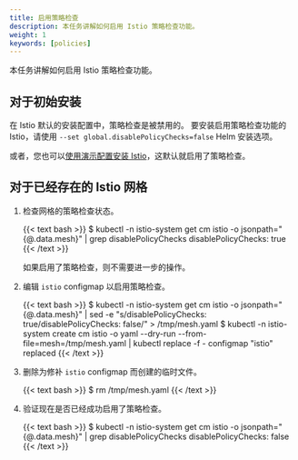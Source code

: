 ```yaml
---
title: 启用策略检查
description: 本任务讲解如何启用 Istio 策略检查功能。
weight: 1
keywords: [policies]
---
```


本任务讲解如何启用 Istio 策略检查功能。

## 对于初始安装

在 Istio 默认的安装配置中，策略检查是被禁用的。
要安装启用策略检查功能的 Istio，请使用 `--set global.disablePolicyChecks=false` Helm 安装选项。

或者，您也可以[使用演示配置安装 Istio](/docs/setup/kubernetes/install/kubernetes/)，这默认就启用了策略检查。

## 对于已经存在的 Istio 网格

1. 检查网格的策略检查状态。

    {{< text bash >}}
    $ kubectl -n istio-system get cm istio -o jsonpath="{@.data.mesh}" | grep disablePolicyChecks
    disablePolicyChecks: true
    {{< /text >}}

    如果启用了策略检查，则不需要进一步的操作。

2. 编辑 `istio` configmap 以启用策略检查。

    {{< text bash >}}
    $ kubectl -n istio-system get cm istio -o jsonpath="{@.data.mesh}" | sed -e "s/disablePolicyChecks: true/disablePolicyChecks: false/" > /tmp/mesh.yaml
    $ kubectl -n istio-system create cm istio -o yaml --dry-run --from-file=mesh=/tmp/mesh.yaml | kubectl replace -f -
    configmap "istio" replaced
    {{< /text >}}

3. 删除为修补 `istio` configmap 而创建的临时文件。

    {{< text bash >}}
    $ rm /tmp/mesh.yaml
    {{< /text >}}

4. 验证现在是否已经成功启用了策略检查。

    {{< text bash >}}
    $ kubectl -n istio-system get cm istio -o jsonpath="{@.data.mesh}" | grep disablePolicyChecks
    disablePolicyChecks: false
    {{< /text >}}
